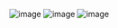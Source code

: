 ![image](https://github.com/user-attachments/assets/dfb70db8-98a6-43bc-88b8-c9c9d5b721d4)
![image](https://github.com/user-attachments/assets/bdd40df5-b5d2-4b3f-8364-1b2c3bc958cd)
![image](https://github.com/user-attachments/assets/3aa56cc3-59fa-465e-a455-cbb4dd012fa5)
